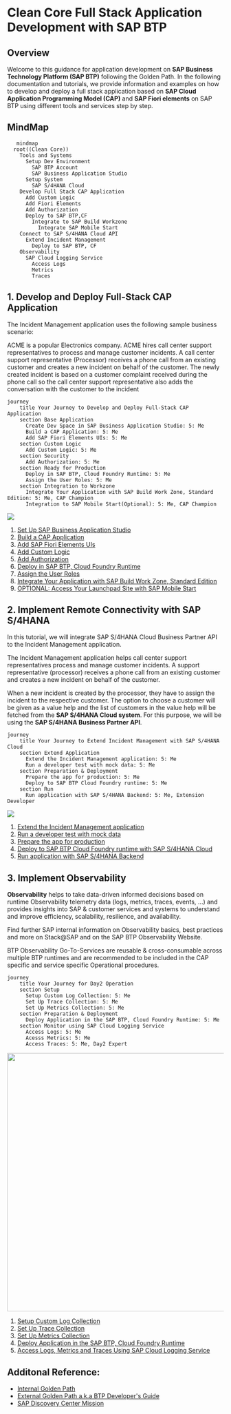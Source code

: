# Clean Core Full Stack Application Development with SAP BTP

## Overview

Welcome to this guidance for application development on **SAP Business Technology Platform (SAP BTP)** following the Golden Path. In the following documentation and tutorials, we provide information and examples on how to develop and deploy a full stack application based on **SAP Cloud Application Programming Model (CAP)** and **SAP Fiori elements** on SAP BTP using different tools and services step by step.

## MindMap

```mermaid
   mindmap
  root((Clean Core))
    Tools and Systems
      Setup Dev Environment
        SAP BTP Account
        SAP Business Application Studio
      Setup System   
        SAP S/4HANA Cloud
    Develop Full Stack CAP Application 
      Add Custom Logic
      Add Fiori Elements
      Add Authorization
      Deploy to SAP BTP,CF
        Integrate to SAP Build Workzone
          Integrate SAP Mobile Start
    Connect to SAP S/4HANA Cloud API
      Extend Incident Management
        Deploy to SAP BTP, CF
    Observability
      SAP Cloud Logging Service
        Access Logs
        Metrics
        Traces
```
## 1. Develop and Deploy Full-Stack CAP Application

The Incident Management application uses the following sample business scenario:

ACME is a popular Electronics company. ACME hires call center support representatives to process and manage customer incidents. A call center support representative (Processor) receives a phone call from an existing customer and creates a new incident on behalf of the customer. The newly created incident is based on a customer complaint received during the phone call so the call center support representative also adds the conversation with the customer to the incident

```mermaid
journey
    title Your Journey to Develop and Deploy Full-Stack CAP Application
    section Base Application
      Create Dev Space in SAP Business Application Studio: 5: Me
      Build a CAP Application: 5: Me
      Add SAP Fiori Elements UIs: 5: Me 
    section Custom Logic
      Add Custom Logic: 5: Me 
    section Security
      Add Authorization: 5: Me
    section Ready for Production
      Deploy in SAP BTP, Cloud Foundry Runtime: 5: Me
      Assign the User Roles: 5: Me
    section Integration to Workzone
      Integrate Your Application with SAP Build Work Zone, Standard Edition: 5: Me, CAP Champion
      Integration to SAP Mobile Start(Optional): 5: Me, CAP Champion
```

![](./Images/basic.png)

1. [Set Up SAP Business Application Studio](https://developers.sap.com/tutorials/set-up-bas.html)
2. [Build a CAP Application](https://developers.sap.com/tutorials/build-cap-app.html)
3. [Add SAP Fiori Elements UIs](./docs/generate-fiori-ui.md)
4. [Add Custom Logic](https://developers.sap.com/tutorials/add-custom-logic.html)
6. [Add Authorization](https://developers.sap.com/tutorials/add-authorization.html)
7. [Deploy in SAP BTP, Cloud Foundry Runtime](https://developers.sap.com/tutorials/deploy-to-cf.html)
8. [Assign the User Roles](https://developers.sap.com/tutorials/user-role-assignment.html)
9. [Integrate Your Application with SAP Build Work Zone, Standard Edition](https://developers.sap.com/tutorials/integrate-with-work-zone.html)
10. [OPTIONAL: Access Your Launchpad Site with SAP Mobile Start](./docs/mobilestart.md)

## 2. Implement Remote Connectivity with SAP S/4HANA

In this tutorial, we will integrate SAP S/4HANA Cloud Business Partner API to the Incident Management application.

The Incident Management application helps call center support representatives process and manage customer incidents. A support representative (processor) receives a phone call from an existing customer and creates a new incident on behalf of the customer.

When a new incident is created by the processor, they have to assign the incident to the respective customer. The option to choose a customer will be given as a value help and the list of customers in the value help will be fetched from the **SAP S/4HANA Cloud system**. For this purpose, we will be using the **SAP S/4HANA Business Partner API**.

```mermaid
journey
    title Your Journey to Extend Incident Management with SAP S/4HANA Cloud
    section Extend Application
      Extend the Incident Management аpplication: 5: Me
      Run a developer test with mock data: 5: Me
    section Preparation & Deployment
      Prepare the app for production: 5: Me 
      Deploy to SAP BTP Cloud Foundry runtime: 5: Me
    section Run
      Run application with SAP S/4HANA Backend: 5: Me, Extension Developer
```

![](./Images/remote.png)

1. [Extend the Incident Management аpplication](https://github.com/SAP-samples/btp-developer-guide-cap/blob/main/documentation/remote-service/develop/extend-app-cf.md)
2. [Run a developer test with mock data](https://github.com/SAP-samples/btp-developer-guide-cap/blob/main/documentation/remote-service/develop/test-with-mock.md)
3. [Prepare the app for production](https://github.com/SAP-samples/btp-developer-guide-cap/blob/main/documentation/remote-service/deploy/prep-for-prod/prep-for-prod.md)
4. [Deploy to SAP BTP Cloud Foundry runtime with SAP S/4HANA Cloud](https://github.com/SAP-samples/btp-developer-guide-cap/blob/main/documentation/remote-service/deploy/cf/deploy-to-cf.md)
5. [Run application with SAP S/4HANA Backend](https://github.com/SAP-samples/btp-developer-guide-cap/blob/main/documentation/remote-service/test-the-application/test-the-app.md)

## 3. Implement Observability 

**Observability** helps to take data-driven informed decisions based on runtime Observability telemetry data (logs, metrics, traces, events, ...) and provides insights into SAP & customer services and systems to understand and improve efficiency, scalability, resilience, and availability.

Find further SAP internal information on Observability basics, best practices and more on Stack@SAP and on the SAP BTP Observability Website.

BTP Observability Go-To-Services are reusable & cross-consumable across multiple BTP runtimes and are recommended to be included in the CAP specific and service specific Operational procedures.

```mermaid
journey
    title Your Journey for Day2 Operation
    section Setup
      Setup Custom Log Collection: 5: Me
      Set Up Trace Collection: 5: Me
      Set Up Metrics Collection: 5: Me
    section Preparation & Deployment
      Deploy Application in the SAP BTP, Cloud Foundry Runtime: 5: Me
    section Monitor using SAP Cloud Logging Service
      Access Logs: 5: Me
      Acesss Metrics: 5: Me
      Access Traces: 5: Me, Day2 Expert
```
<img src="Images/observability.png" width="600" />

1. [Setup Custom Log Collection](https://github.com/SAP-samples/btp-developer-guide-cap/blob/main/documentation/observability/2-implement.md)
2. [Set Up Trace Collection](https://github.com/SAP-samples/btp-developer-guide-cap/blob/main/documentation/observability/3-implement-traces.md)
3. [Set Up Metrics Collection](https://github.com/SAP-samples/btp-developer-guide-cap/blob/main/documentation/observability/metrics.md)
4. [Deploy Application in the SAP BTP, Cloud Foundry Runtime](https://github.com/SAP-samples/btp-developer-guide-cap/blob/main/documentation/observability/4-deploy-to-cf.md)
5. [Access Logs, Metrics and Traces Using SAP Cloud Logging Service](https://github.com/SAP-samples/btp-developer-guide-cap/blob/main/documentation/observability/6-test-the-flow.md)

## Additonal Reference:

 - [Internal Golden Path](https://pages.github.tools.sap/cap/golden-path/)
 - [External Golden Path  a.k.a BTP Developer's Guide](https://help.sap.com/docs/btp/btp-developers-guide/what-is-btp-developers-guide)
 - [SAP Discovery Center Mission](https://discovery-center.cloud.sap/missiondetail/4327/4608/)





